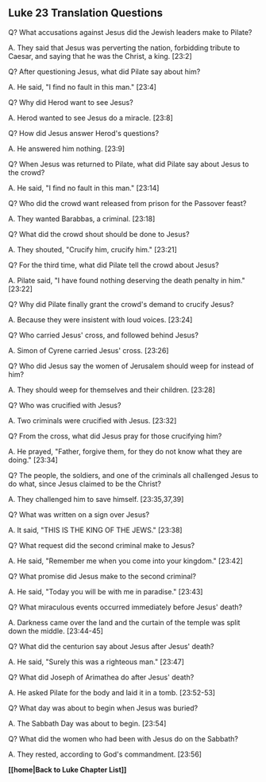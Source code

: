 ## Luke 23 Translation Questions ##

Q? What accusations against Jesus did the Jewish leaders make to Pilate?

A. They said that Jesus was perverting the nation, forbidding tribute to Caesar, and saying that he was the Christ, a king. [23:2]

Q? After questioning Jesus, what did Pilate say about him?

A. He said, "I find no fault in this man." [23:4]

Q? Why did Herod want to see Jesus?

A. Herod wanted to see Jesus do a miracle. [23:8]

Q? How did Jesus answer Herod's questions?

A. He answered him nothing. [23:9]

Q? When Jesus was returned to Pilate, what did Pilate say about Jesus to the crowd?

A. He said, "I find no fault in this man." [23:14]

Q? Who did the crowd want released from prison for the Passover feast?

A. They wanted Barabbas, a criminal. [23:18]

Q? What did the crowd shout should be done to Jesus?

A. They shouted, "Crucify him, crucify him." [23:21]

Q? For the third time, what did Pilate tell the crowd about Jesus?

A. Pilate said, "I have found nothing deserving the death penalty in him." [23:22]

Q? Why did Pilate finally grant the crowd's demand to crucify Jesus?

A. Because they were insistent with loud voices. [23:24]

Q? Who carried Jesus' cross, and followed behind Jesus?

A. Simon of Cyrene carried Jesus' cross. [23:26]

Q? Who did Jesus say the women of Jerusalem should weep for instead of him?

A. They should weep for themselves and their children. [23:28]

Q? Who was crucified with Jesus?

A. Two criminals were crucified with Jesus. [23:32]

Q? From the cross, what did Jesus pray for those crucifying him?

A. He prayed, "Father, forgive them, for they do not know what they are doing." [23:34]

Q? The people, the soldiers, and one of the criminals all challenged Jesus to do what, since Jesus claimed to be the Christ?

A. They challenged him to save himself. [23:35,37,39]

Q? What was written on a sign over Jesus?

A. It said, "THIS IS THE KING OF THE JEWS." [23:38]

Q? What request did the second criminal make to Jesus?

A. He said, "Remember me when you come into your kingdom." [23:42]

Q? What promise did Jesus make to the second criminal?

A. He said, "Today you will be with me in paradise." [23:43]

Q? What miraculous events occurred immediately before Jesus' death?

A. Darkness came over the land and the curtain of the temple was split down the middle. [23:44-45]

Q? What did the centurion say about Jesus after Jesus' death?

A. He said, "Surely this was a righteous man." [23:47]

Q? What did Joseph of Arimathea do after Jesus' death?

A. He asked Pilate for the body and laid it in a tomb. [23:52-53]

Q? What day was about to begin when Jesus was buried?

A. The Sabbath Day was about to begin. [23:54]

Q? What did the women who had been with Jesus do on the Sabbath?

A. They rested, according to God's commandment. [23:56]

__[[home|Back to Luke Chapter List]]__

